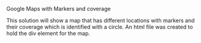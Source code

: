 Google Maps with Markers and coverage

This solution will show a map that has different locations with markers and their coverage which is identified with a circle. An html file was created to hold the div element for the map.  

